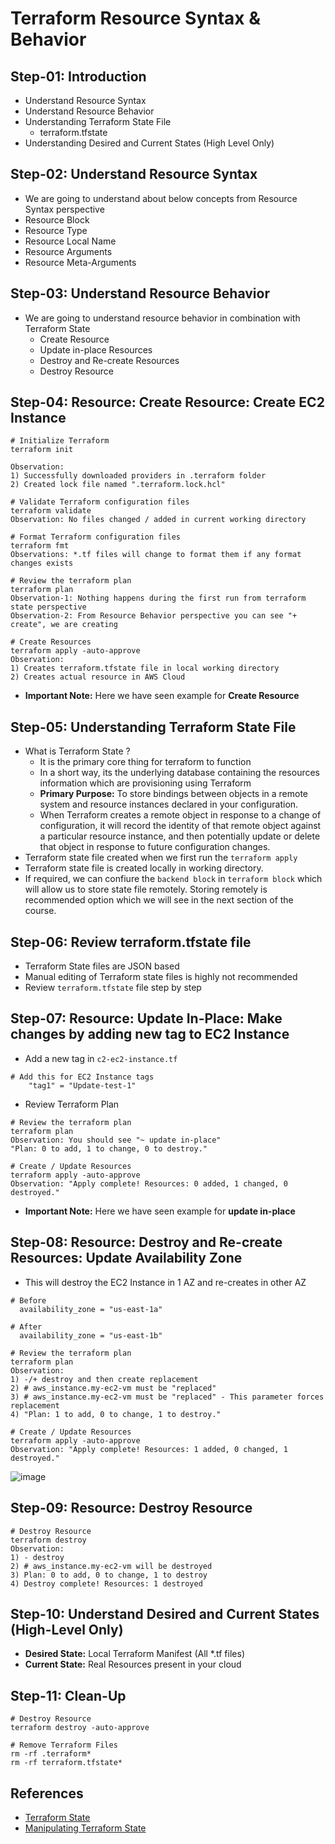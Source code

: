 # Terraform Resource Syntax & Behavior

## Step-01: Introduction
- Understand Resource Syntax
- Understand Resource Behavior
- Understanding Terraform State File
  - terraform.tfstate
- Understanding Desired and Current States (High Level Only)

## Step-02: Understand Resource Syntax
- We are going to understand about below concepts from Resource Syntax perspective
- Resource Block
- Resource Type
- Resource Local Name
- Resource Arguments
- Resource Meta-Arguments

## Step-03: Understand Resource Behavior
- We are going to understand resource behavior in combination with Terraform State
  - Create Resource
  - Update in-place Resources
  - Destroy and Re-create Resources
  - Destroy Resource  


## Step-04: Resource: Create Resource: Create EC2 Instance
```
# Initialize Terraform
terraform init

Observation: 
1) Successfully downloaded providers in .terraform folder
2) Created lock file named ".terraform.lock.hcl"

# Validate Terraform configuration files
terraform validate
Observation: No files changed / added in current working directory

# Format Terraform configuration files
terraform fmt
Observations: *.tf files will change to format them if any format changes exists

# Review the terraform plan
terraform plan 
Observation-1: Nothing happens during the first run from terraform state perspective
Observation-2: From Resource Behavior perspective you can see "+ create", we are creating 

# Create Resources 
terraform apply -auto-approve
Observation: 
1) Creates terraform.tfstate file in local working directory
2) Creates actual resource in AWS Cloud
```
- **Important Note:** Here we have seen example for **Create Resource**


## Step-05: Understanding Terraform State File
- What is Terraform State ? 
  - It is the primary core thing for terraform to function
  - In a short way, its the underlying database containing the resources information which are provisioning using Terraform
  - **Primary Purpose:** To store bindings between objects in a remote system and resource instances declared in your configuration. 
  - When Terraform creates a remote object in response to a change of configuration, it will record the identity of that remote object against a particular resource instance, and then potentially update or delete that object in response to future configuration changes.
- Terraform state file created when we first run the `terraform apply`
- Terraform state file is created locally in working directory.
- If required, we can confiure the `backend block` in `terraform block` which will allow us to store state file remotely.  Storing remotely is recommended option which we will see in the next section of the course. 

## Step-06: Review terraform.tfstate file
- Terraform State files are JSON based
- Manual editing of Terraform state files is highly not recommended
- Review `terraform.tfstate` file step by step


## Step-07: Resource: Update In-Place: Make changes by adding new tag to EC2 Instance 
- Add a new tag in `c2-ec2-instance.tf`
```
# Add this for EC2 Instance tags
    "tag1" = "Update-test-1"
```
- Review Terraform Plan
```
# Review the terraform plan
terraform plan 
Observation: You should see "~ update in-place" 
"Plan: 0 to add, 1 to change, 0 to destroy."

# Create / Update Resources 
terraform apply -auto-approve
Observation: "Apply complete! Resources: 0 added, 1 changed, 0 destroyed."
```
- **Important Note:** Here we have seen example for **update in-place**


## Step-08: Resource: Destroy and Re-create Resources: Update Availability Zone
- This will destroy the EC2 Instance in 1 AZ and re-creates in other AZ
```
# Before
  availability_zone = "us-east-1a"

# After
  availability_zone = "us-east-1b"  
```
```
# Review the terraform plan
terraform plan 
Observation: 
1) -/+ destroy and then create replacement
2) # aws_instance.my-ec2-vm must be "replaced"
3) # aws_instance.my-ec2-vm must be "replaced" - This parameter forces replacement
4) "Plan: 1 to add, 0 to change, 1 to destroy."

# Create / Update Resources 
terraform apply -auto-approve
Observation: "Apply complete! Resources: 1 added, 0 changed, 1 destroyed."
```
![image](https://user-images.githubusercontent.com/72263813/127781876-084f162f-9b2b-43ff-8221-d753a3c445cc.png)


## Step-09: Resource: Destroy Resource
```
# Destroy Resource
terraform destroy 
Observation: 
1) - destroy
2) # aws_instance.my-ec2-vm will be destroyed
3) Plan: 0 to add, 0 to change, 1 to destroy
4) Destroy complete! Resources: 1 destroyed
```

## Step-10: Understand Desired and Current States (High-Level Only)
- **Desired State:** Local Terraform Manifest (All *.tf files)
- **Current State:**  Real Resources present in your cloud

## Step-11: Clean-Up
```
# Destroy Resource
terraform destroy -auto-approve 

# Remove Terraform Files
rm -rf .terraform*
rm -rf terraform.tfstate*
```

## References
- [Terraform State](https://www.terraform.io/docs/language/state/index.html)
- [Manipulating Terraform State](https://www.terraform.io/docs/cli/state/index.html)
